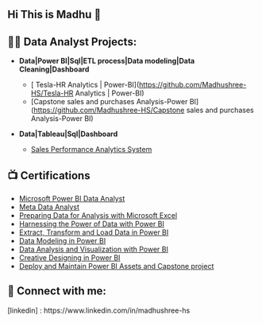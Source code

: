 ## Hi This is Madhu 👋

<h2>👨‍💻 Data Analyst Projects:</h2>

- <b>Data|Power BI|Sql|ETL process|Data modeling|Data Cleaning|Dashboard</b>
  - [ Tesla-HR Analytics | Power-BI](https://github.com/Madhushree-HS/Tesla-HR Analytics | Power-BI)
  - [Capstone sales and purchases Analysis-Power BI](https://github.com/Madhushree-HS/Capstone sales and purchases Analysis-Power BI)
 
- <b>Data|Tableau|Sql|Dashboard</b>
  - [ Sales Performance Analytics System](https://github.com/Madhushree-HS/Sales_Insight_Tableau_Dashboard)

<h2>📺 Certifications</h2>

- [Microsoft Power BI Data Analyst](https://coursera.org/verify/professional-cert/Z290VBP0AZCV)
- [Meta Data Analyst](https://coursera.org/verify/professional-cert/3VA0IM6XIRVA)
- [Preparing Data for Analysis with Microsoft Excel](https://coursera.org/verify/7X80FZAHPGOH)
- [Harnessing the Power of Data with Power BI](https://coursera.org/verify/SVUDI0WLRP45)
- [ Extract, Transform and Load Data in Power BI](https://coursera.org/verify/SIZUZNYZTQP2)
- [Data Modeling in Power BI](https://coursera.org/verify/MGVI57O1V32W)
- [ Data Analysis and Visualization with Power BI](https://coursera.org/verify/1IC8P60L2D40)
- [Creative Designing in Power BI](https://coursera.org/verify/S4U1ICZZ6UMX)
- [Deploy and Maintain Power BI Assets and Capstone project](https://coursera.org/verify/B5179WBV5U0R)

<h2> 🤳 Connect with me:</h2>
[linkedin]
: https://www.linkedin.com/in/madhushree-hs

